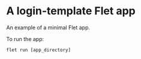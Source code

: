# A login-template Flet app

An example of a minimal Flet app.

To run the app:

```
flet run [app_directory]
```
